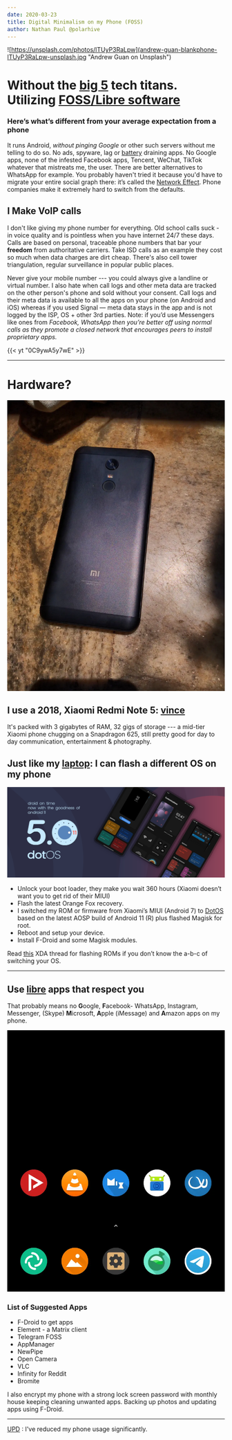 ```yaml
---
date: 2020-03-23
title: Digital Minimalism on my Phone (FOSS)
author: Nathan Paul @polarhive
---
```


![https://unsplash.com/photos/lTUyP3RaLpw](andrew-guan-blankphone-lTUyP3RaLpw-unsplash.jpg "Andrew Guan on Unsplash")

# Without the [big 5](https://en.wikipedia.org/wiki/Big_Tech#GAFAM_or_FAAMG) tech titans. Utilizing [FOSS/Libre software](/blog/free-libre-software/)

### Here’s what’s different from your average expectation from a phone

It runs Android, *without pinging Google* or other such servers without me
telling to do so. No ads, spyware, lag or [battery](https://dontkillmyapp.com/)
draining apps. No Google apps, none of the infested Facebook apps, Tencent,
WeChat, TikTok whatever that mistreats me, the user. There are better
alternatives to WhatsApp for example. You probably haven't tried it because
you'd have to migrate your entire social graph there: it’s called the [Network
Effect](https://en.wikipedia.org/wiki/Network_effect). Phone companies make it
extremely hard to switch from the defaults.

## I Make VoIP calls

I don't like giving my phone number for everything. Old school calls suck - in
voice quality and is pointless when you have internet 24/7 these days. Calls
are based on personal, traceable phone numbers that bar your **freedom** from
authoritative carriers. Take ISD calls as an example they cost so much when
data charges are dirt cheap. There's also cell tower triangulation, regular
surveillance in popular public places.

Never give your mobile number --- you could always give a landline or virtual
number. I also hate when call logs and other meta data are tracked on the other
person's phone and sold without your consent. Call logs and their meta data is
available to all the apps on your phone (on Android and iOS) whereas if you
used Signal — meta data stays in the app and is not logged by the ISP, OS +
other 3rd parties. Note: if you’d use Messengers like ones from *Facebook,
WhatsApp then you’re better off using normal calls as they promote a closed
network that encourages peers to install proprietary apps.*

{{< yt "0C9ywA5y7wE" >}}

---
# Hardware?

![bake in the Sun](../phones-make-me-counter-productive/sun.webp)

## I use a 2018, Xiaomi Redmi Note 5: [vince](https://forum.xda-developers.com/redmi-note-5)

It's packed with 3 gigabytes of RAM, 32 gigs of storage --- a mid-tier Xiaomi phone
chugging on a Snapdragon 625, still pretty good for day to day communication,
entertainment & photography.

## Just like my [laptop](/uses): I can flash a different OS on my phone

![DotOS](dotOS.png "dotOS 5.0 is based on Android 11")

- Unlock your boot loader, they make you wait 360 hours (Xiaomi doesn’t want
  you to get rid of their MIUI)
- Flash the latest Orange Fox recovery.
- I switched my ROM or firmware from Xiaomi’s MIUI (Android 7) to
  [DotOS](https://www.droidontime.com/vince) based on the latest AOSP build of
  Android 11 (R) plus flashed Magisk for root.
- Reboot and setup your device.
- Install F-Droid and some Magisk modules.

Read [this](https://forum.xda-developers.com/t/rom-android-11-dotos-redmi-note-5-5-plus-official-vince.4231307/)
XDA thread for flashing ROMs if you don’t know the a-b-c of switching your OS.

---
## Use [libre](/blog/free-libre-software) apps that respect you

That probably means no **G**oogle, **F**acebook- WhatsApp, Instagram,
Messenger, (Skype) **M**icrosoft, **A**pple (iMessage) and **A**mazon apps on
my phone.

![Here is what my homescreen looks like](./digital_minimalism_phoneSS1.webp "Here is what my homescreen looks like")

### List of Suggested Apps

- F-Droid to get apps
- Element - a Matrix client
- Telegram FOSS
- AppManager
- NewPipe
- Open Camera
- VLC
- Infinity for Reddit
- Bromite

I also encrypt my phone with a strong lock screen password with monthly house keeping
cleaning unwanted apps. Backing up photos and updating apps using F-Droid.

---
[UPD](/blog/phones-make-me-counter-productive "I still plug it in to
charge every week") : I've reduced my phone usage significantly.
